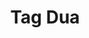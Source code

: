 ---
layout: archive-tags
title: Tag Dua
slug: tag-2
category: contoh-kategori-2
menu: false
order: 2
---